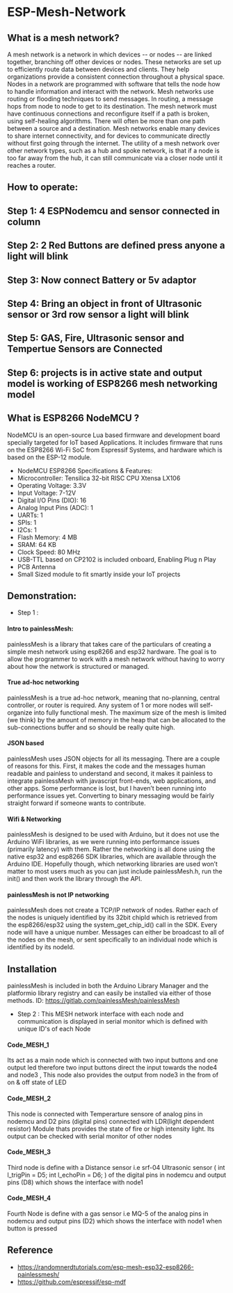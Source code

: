 # ESP-Mesh-Network
## What is a mesh network?
A mesh network is a network in which devices -- or nodes -- are linked together, branching off other devices or nodes. These networks are set up to efficiently route data between devices and clients. They help organizations provide a consistent connection throughout a physical space.
Nodes in a network are programmed with software that tells the node how to handle information and interact with the network.
Mesh networks use routing or flooding techniques to send messages. In routing, a message hops from node to node to get to its destination. The mesh network must have continuous connections and reconfigure itself if a path is broken, using self-healing algorithms. There will often be more than one path between a source and a destination.
Mesh networks enable many devices to share internet connectivity, and for devices to communicate directly without first going through the internet. The utility of a mesh network over other network types, such as a hub and spoke network, is that if a node is too far away from the hub, it can still communicate via a closer node until it reaches a router.

## How to operate:
## Step 1: 4 ESPNodemcu and sensor connected in column 
## Step 2: 2 Red Buttons are defined press anyone a light will blink
## Step 3: Now connect Battery or 5v adaptor 
## Step 4: Bring an object in front of Ultrasonic sensor or 3rd row sensor a light will blink
## Step 5: GAS, Fire, Ultrasonic sensor and Tempertue Sensors are Connected 
## Step 6: projects is in active state and output model is working of ESP8266 mesh networking model 

## What is ESP8266 NodeMCU ?
NodeMCU is an open-source Lua based firmware and development board specially targeted for IoT based Applications. It includes firmware that runs on the ESP8266 Wi-Fi SoC from Espressif Systems, and hardware which is based on the ESP-12 module.
* NodeMCU ESP8266 Specifications & Features: 
* Microcontroller: Tensilica 32-bit RISC CPU Xtensa LX106
* Operating Voltage: 3.3V
* Input Voltage: 7-12V
* Digital I/O Pins (DIO): 16
* Analog Input Pins (ADC): 1
* UARTs: 1
* SPIs: 1
* I2Cs: 1
* Flash Memory: 4 MB
* SRAM: 64 KB
* Clock Speed: 80 MHz
* USB-TTL based on CP2102 is included onboard, Enabling Plug n Play
* PCB Antenna
* Small Sized module to fit smartly inside your IoT projects
## Demonstration:
* Step 1 :
#### Intro to painlessMesh:
painlessMesh is a library that takes care of the particulars of creating a simple mesh network using esp8266 and esp32 hardware.  The goal is to allow the programmer to work with a mesh network without having to worry about how the network is structured or managed.

#### True ad-hoc networking
painlessMesh is a true ad-hoc network, meaning that no-planning, central controller, or router is required.  Any system of 1 or more nodes will self-organize into fully functional mesh.  The maximum size of the mesh is limited (we think) by the amount of memory in the heap that can be allocated to the sub-connections buffer and so should be really quite high.

#### JSON based
painlessMesh uses JSON objects for all its messaging.  There are a couple of reasons for this.  First, it makes the code and the messages human readable and painless to understand and second, it makes it painless to integrate painlessMesh with javascript front-ends, web applications, and other apps.  Some performance is lost, but I haven’t been running into performance issues yet.  Converting to binary messaging would be fairly straight forward if someone wants to contribute.

#### Wifi & Networking
painlessMesh is designed to be used with Arduino, but it does not use the Arduino WiFi libraries, as we were running into performance issues (primarily latency) with them.  Rather the networking is all done using the native esp32 and esp8266 SDK libraries, which are available through the Arduino IDE.  Hopefully though, which networking libraries are used won’t matter to most users much as you can just include painlessMesh.h, run the init() and then work the library through the API.

#### painlessMesh is not IP networking
painlessMesh does not create a TCP/IP network of nodes. Rather each of the nodes is uniquely identified by its 32bit chipId which is retrieved from the esp8266/esp32 using the system_get_chip_id() call in the SDK.  Every node will have a unique number.  Messages can either be broadcast to all of the nodes on the mesh, or sent specifically to an individual node which is identified by its nodeId.
## Installation
painlessMesh is included in both the Arduino Library Manager and the platformio library registry and can easily be installed via either of those methods. 
ID: https://gitlab.com/painlessMesh/painlessMesh
* Step 2 : This MESH network interface with each node and communication is displayed in serial monitor which is defined with unique ID's of each Node 
#### Code_MESH_1
Its act as  a main node which is connected with two input buttons and one output led therefore two input buttons direct the input towards the node4 and node3 , This node also provides the output from node3 in the from of on & off state of LED 
#### Code_MESH_2
This node is connected with Temperarture sensore of analog pins in nodemcu and D2 pins (digital pins) connected with LDR(light dependent resistor) Module thats provides the state of fire or high intensity light. Its output can be checked with serial monitor of other nodes 
#### Code_MESH_3 
Third node is define with a Distance sensor i.e srf-04 Ultrasonic sensor ( int l_trigPin = D5; int l_echoPin = D6; ) of the digital pins in nodemcu and output pins (D8) which shows the interface with node1
#### Code_MESH_4
Fourth Node is define with a gas sensor i.e MQ-5  of the analog pins in nodemcu and output pins (D2) which shows the interface with node1 when button is pressed 


## Reference 
* https://randomnerdtutorials.com/esp-mesh-esp32-esp8266-painlessmesh/
* https://github.com/espressif/esp-mdf
